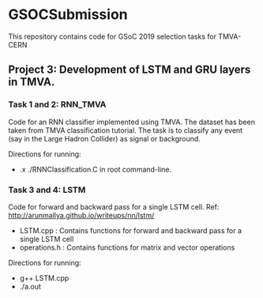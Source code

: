 # GSOCSubmission

This repository contains code for GSoC 2019 selection tasks for TMVA-CERN 

##  Project 3: Development of LSTM and GRU layers in TMVA.


### Task 1 and 2: RNN_TMVA

Code for an RNN classifier implemented using TMVA. The dataset has been taken from TMVA classification tutorial. The task is to classify any event (say in the Large Hadron Collider) as signal or background.

Directions for running: 

* .x ./RNNClassification.C in root command-line.



### Task 3 and 4: LSTM

Code for forward and backward pass for a single LSTM cell. Ref: http://arunmallya.github.io/writeups/nn/lstm/

* LSTM.cpp     :   Contains functions for forward and backward pass for a single LSTM cell
* operations.h :   Contains functions for matrix and vector operations 

Directions for running:

* g++ LSTM.cpp
* ./a.out
